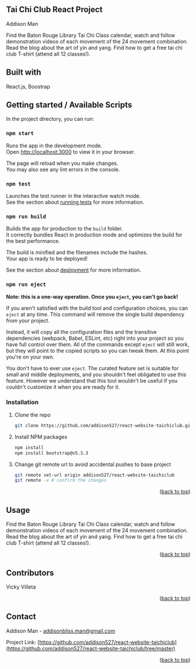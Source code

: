 ## Tai Chi Club React Project
Addison Man

Find the Baton Rouge Library Tai Chi Class calendar, watch and follow demonstration videos of each movement of the 24 movement combination. Read the blog about the art of yin and yang. Find how to get a free tai chi club T-shirt (attend all 12 classes!). 

## Built with
React.js, Boostrap

## Getting started / Available Scripts

In the project directory, you can run:

### `npm start`

Runs the app in the development mode.\
Open [http://localhost:3000](http://localhost:3000) to view it in your browser.

The page will reload when you make changes.\
You may also see any lint errors in the console.

### `npm test`

Launches the test runner in the interactive watch mode.\
See the section about [running tests](https://facebook.github.io/create-react-app/docs/running-tests) for more information.

### `npm run build`

Builds the app for production to the `build` folder.\
It correctly bundles React in production mode and optimizes the build for the best performance.

The build is minified and the filenames include the hashes.\
Your app is ready to be deployed!

See the section about [deployment](https://facebook.github.io/create-react-app/docs/deployment) for more information.

### `npm run eject`

**Note: this is a one-way operation. Once you `eject`, you can't go back!**

If you aren't satisfied with the build tool and configuration choices, you can `eject` at any time. This command will remove the single build dependency from your project.

Instead, it will copy all the configuration files and the transitive dependencies (webpack, Babel, ESLint, etc) right into your project so you have full control over them. All of the commands except `eject` will still work, but they will point to the copied scripts so you can tweak them. At this point you're on your own.

You don't have to ever use `eject`. The curated feature set is suitable for small and middle deployments, and you shouldn't feel obligated to use this feature. However we understand that this tool wouldn't be useful if you couldn't customize it when you are ready for it.

### Installation

1. Clone the repo
   ```sh
   git clone https://github.com/addison527/react-website-taichiclub.git
   ```
2. Install NPM packages
   ```sh
   npm install
   npm install bootstrap@v5.3.3
   ```
3. Change git remote url to avoid accidental pushes to base project
   ```sh
   git remote set-url origin addison527/react-website-taichiclub
   git remote -v # confirm the changes
   ```

<p align="right">(<a href="#readme-top">back to top</a>)</p>

<!-- USAGE EXAMPLES -->
## Usage

Find the Baton Rouge Library Tai Chi Class calendar, watch and follow demonstration videos of each movement of the 24 movement combination. Read the blog about the art of yin and yang. Find how to get a free tai chi club T-shirt (attend all 12 classes!). 

<p align="right">(<a href="#readme-top">back to top</a>)</p>

<!-- CONTRIBUTORS -->
## Contributors
Vicky Villeta

<p align="right">(<a href="#readme-top">back to top</a>)</p>


<!-- CONTACT -->
## Contact

Addison Man - addisonbliss.man@gmail.com

Project Link: [https://github.com/addison527/react-website-taichiclub](https://github.com/addison527/react-website-taichiclub/tree/master)

<p align="right">(<a href="#readme-top">back to top</a>)</p>
